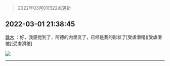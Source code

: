 > 2022年03月01日22点更新
<link rel="stylesheet" href="https://cdn.jsdelivr.net/gh/taotie6/sampleJSON@main/css/photo_show.css">
<meta name="referrer" content="no-referrer" />


 ## 2022-03-01 21:38:45 

 [㪚木](https://www.coolapk.com/feed/33921943?shareKey=NjZhODMxZjAyZDA2NjIxZTI2N2E~) ：好，我感觉到了，阿德的内里变了，已经是我的形状了[受虐滑稽][受虐滑稽][受虐滑稽] 

<div class="album">
<img class="img-item" src="http://image.coolapk.com/feed/2022/0110/15/1081091_fb2cc295_0069_0179_427@1440x2249.jpeg" />
</div>

 ------- 


